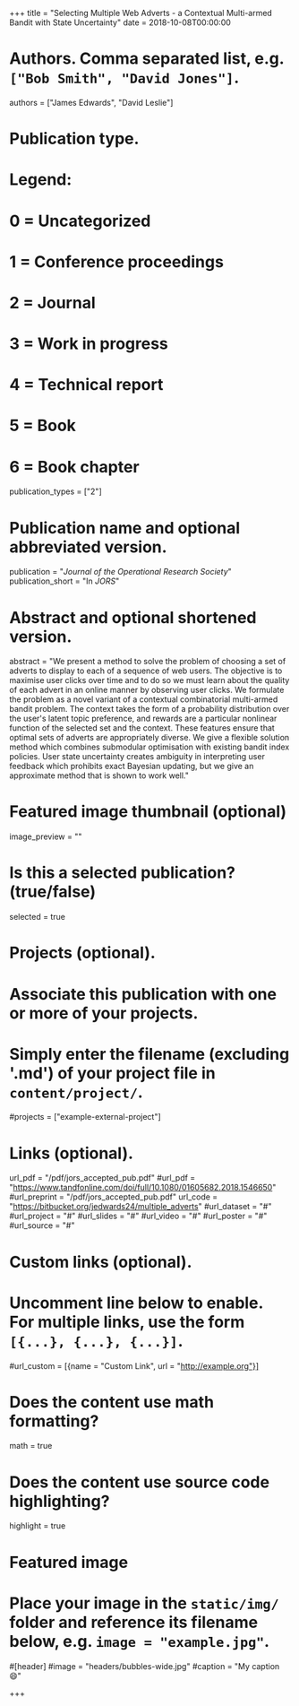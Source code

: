 +++
title = "Selecting Multiple Web Adverts - a Contextual Multi-armed Bandit with State Uncertainty"
date = 2018-10-08T00:00:00

# Authors. Comma separated list, e.g. `["Bob Smith", "David Jones"]`.
authors = ["James Edwards", "David Leslie"]

# Publication type.
# Legend:
# 0 = Uncategorized
# 1 = Conference proceedings
# 2 = Journal
# 3 = Work in progress
# 4 = Technical report
# 5 = Book
# 6 = Book chapter
publication_types = ["2"]

# Publication name and optional abbreviated version.
publication = "*Journal of the Operational Research Society*"
publication_short = "In *JORS*"

# Abstract and optional shortened version.
abstract = "We present a method to solve the problem of choosing a set of adverts to display to each of a sequence of web users. The objective is to maximise user clicks over time and to do so we must learn about the quality of each advert in an online manner by observing user clicks. We formulate the problem as a novel variant of a contextual combinatorial multi-armed bandit problem. The context takes the form of a probability distribution over the user's latent topic preference, and rewards are a particular nonlinear function of the selected set and the context. These features ensure that optimal sets of adverts are appropriately diverse. We give a flexible solution method which combines submodular optimisation with existing bandit index policies. User state uncertainty creates ambiguity in interpreting user feedback which prohibits exact Bayesian updating, but we give an approximate method that is shown to work well."

# Featured image thumbnail (optional)
image_preview = ""

# Is this a selected publication? (true/false)
selected = true

# Projects (optional).
#   Associate this publication with one or more of your projects.
#   Simply enter the filename (excluding '.md') of your project file in `content/project/`.
#projects = ["example-external-project"]

# Links (optional).
url_pdf = "/pdf/jors_accepted_pub.pdf"
#url_pdf = "https://www.tandfonline.com/doi/full/10.1080/01605682.2018.1546650"
#url_preprint = "/pdf/jors_accepted_pub.pdf"
url_code = "https://bitbucket.org/jedwards24/multiple_adverts"
#url_dataset = "#"
#url_project = "#"
#url_slides = "#"
#url_video = "#"
#url_poster = "#"
#url_source = "#"

# Custom links (optional).
#   Uncomment line below to enable. For multiple links, use the form `[{...}, {...}, {...}]`.
#url_custom = [{name = "Custom Link", url = "http://example.org"}]

# Does the content use math formatting?
math = true

# Does the content use source code highlighting?
highlight = true

# Featured image
# Place your image in the `static/img/` folder and reference its filename below, e.g. `image = "example.jpg"`.
#[header]
#image = "headers/bubbles-wide.jpg"
#caption = "My caption :smile:"

+++
